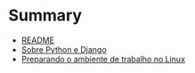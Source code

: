 # Summary

* [README](README.md)
* [Sobre Python e Django](introdução.md)
* [Preparando o ambiente de trabalho no Linux](instalar.md)

